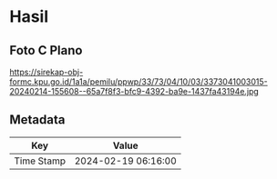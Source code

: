 # Hasil

## Foto C Plano

https://sirekap-obj-formc.kpu.go.id/1a1a/pemilu/ppwp/33/73/04/10/03/3373041003015-20240214-155608--65a7f8f3-bfc9-4392-ba9e-1437fa43194e.jpg


## Metadata

| Key        | Value               |
| ---------- | ------------------- |
| Time Stamp | 2024-02-19 06:16:00 |



